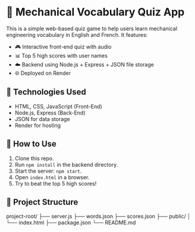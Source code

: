 # 🧠 Mechanical Vocabulary Quiz App

This is a simple web-based quiz game to help users learn mechanical engineering vocabulary in English and French. It features:

- 🎮 Interactive front-end quiz with audio
- 📊 Top 5 high scores with user names
- ☁️ Backend using Node.js + Express + JSON file storage
- 🌐 Deployed on Render

## 🚀 Technologies Used
- HTML, CSS, JavaScript (Front-End)
- Node.js, Express (Back-End)
- JSON for data storage
- Render for hosting

## 🔧 How to Use
1. Clone this repo.
2. Run `npm install` in the backend directory.
3. Start the server: `npm start`.
4. Open `index.html` in a browser.
5. Try to beat the top 5 high scores!

## 📂 Project Structure
project-root/
├── server.js
├── words.json
├── scores.json
├── public/
│ └── index.html
├── package.json
└── README.md
